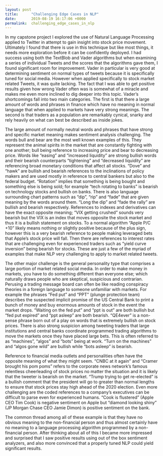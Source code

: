 ```yaml
---
layout: post
title:      "Challenging Edge Cases in NLP"
date:       2019-08-19 16:17:06 +0000
permalink:  challenging_edge_cases_in_nlp
---
```



In my capstone project I explored the use of Natural Language Processing applied to Twitter in attempt to gain insight into stock price movement. Ultimately I found that there is use in this technique but like most things, it needs more exploration before it can be confidently deployed. I had success using both the TextBlob and Vader algorithms but when examining a series of individual Tweets and the scores that the algorithms gave them, I found significant room for improvement. Vader in particular is very good at determining sentiment on normal types of tweets because it is specifically tuned for social media. However when applied specifically to stock market related Tweets, it was quite lacking. The fact that I was able to get positive results given how wrong Vader often was is somewhat of a miracle and makes me even more inclined to dig deeper into this topic. Vader’s shortcomings fall into two main categories. The first is that there a large amount of words and phrases in finance which have no meaning in normal language that when applied to markets have very strong meanings. The second is that traders as a population are remarkably cynical, snarky and rely heavily on what can best be described as inside jokes.

The large amount of normally neutral words and phrases that have strong and specific market meaning makes sentiment analysis challenging. The words bull and bear are the most well known examples of this. They represent the animal spirits in the market that are constantly fighting with one another; bull being reference to increasing price and bear to decreasing price. Words like “easing” and “increased liquidity” are strong bullish words and their bearish counterparts “tightening” and “decreased liquidity” are referencing broad monetary conditions that affect all stocks. “Dove” and “hawk” are bullish and bearish references to the inclinations of policy makers and are used mostly in reference to central bankers but also to the federal budget. “Rotation” implies that something is being bought and something else is being sold; for example “tech rotating to banks” is bearish on technology stocks and bullish on banks. There is also language surrounding chart patterns such as “dip”, “rip” and “fade” that are given meaning by the words around them. “Long the dip” and “fade the rally” are bullish and bearish respectively. References to indexes and derivatives can have the exact opposite meaning; “VIX getting crushed” sounds very bearish but the VIX is an index that moves opposite the stock market and thus it is a bullish statement on stocks. To a normal algorithm “Apple P/C +10” likely means nothing or slightly positive because of the plus sign, however this is a very bearish reference to people making leveraged bets that Apple’s stock price will fall. Then there are references to interest rates that are challenging even for experienced traders such as “yield curve inversion” being bearish for stocks. These are just a few of the myriad of examples that make NLP very challenging to apply to market related tweets.

The other major challenge is the general personality type that comprises a large portion of market related social media. In order to make money in markets, you have to do something different than everyone else; which naturally draws people who are skeptical, suspicious and contrarian. Perusing a trading message board can often be like reading conspiracy theories in a foreign language to someone unfamiliar with markets. For example the phrases “Fed put” and “PPT” (plunge protection team) describes the suspected implicit promise of the US Central Bank to print a bunch of money and buy enormous amounts of stock in the event the market drops. “Waiting on the fed put” and “ppt is out” are both bullish but “fed put expired” and “ppt asleep” are both bearish. “QE4ever” is a non-sense phrase born out of a play on words that is extremely bullish on stock prices. There is also strong suspicion among tweeting traders that large institutions and central banks coordinate programmed trading algorithms to move the markets once they have placed large bets. This is often referred to as “machines”, “algos” and “bots” being at work. “Turn on the machines” and “algos gone wild” are bullish while “bots asleep” is bearish.

Reference to financial media outlets and personalities often have the opposite meaning of what they might seem. “CNBC at it again” and “Cramer brought his pom poms” refers to the corporate news network’s famous relentless cheerleading of stock prices no matter the situation and it is likely that the tweeter is bearish on the market. “Trump trying to get re-elected” is a bullish comment that the president will go to greater than normal lengths to ensure that stock prices stay high ahead of the 2020 election. Even more challenging are the coded references to a company’s executives can be difficult to parse even for experienced humans. “Cook is flustered” (Apple CEO Tim Cook) is negative sentiment on Apple but “diamond looking shiny” (JP Morgan Chase CEO Jamie Dimon) is positive sentiment on the bank.

The common thread among all of these example is that they have no obvious meaning to the non-financial person and thus almost certainly have no meaning to a language processing algorithm programmed by a non-financial person. After thinking about all of this I became more impressed and surprised that I saw positive results using out of the box sentiment analyzers, and also more convinced that a properly tuned NLP could yield significant results.
